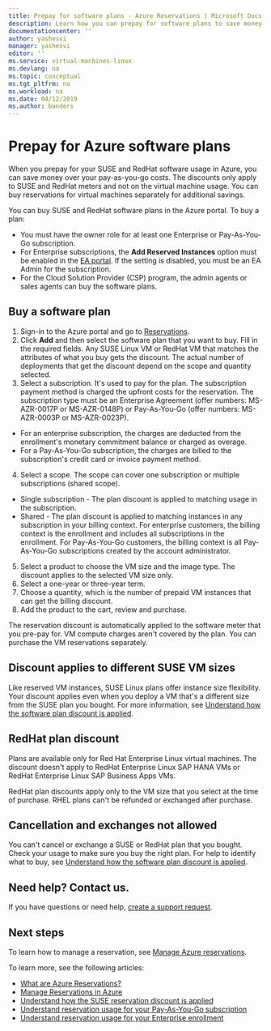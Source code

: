 ```yaml
---
title: Prepay for software plans - Azure Reservations | Microsoft Docs
description: Learn how you can prepay for software plans to save money over your pay-as-you-go costs.
documentationcenter: ''
author: yashesvi
manager: yashesvi
editor: ''
ms.service: virtual-machines-linux
ms.devlang: na
ms.topic: conceptual
ms.tgt_pltfrm: na
ms.workload: na
ms.date: 04/12/2019
ms.author: banders
---
```

# Prepay for Azure software plans

When you prepay for your SUSE and RedHat software usage in Azure, you can save money over your pay-as-you-go costs. The discounts only apply to SUSE and RedHat meters and not on the virtual machine usage. You can buy reservations for virtual machines separately for additional savings.

You can buy SUSE and RedHat software plans in the Azure portal. To buy a plan:

- You must have the owner role for at least one Enterprise or Pay-As-You-Go subscription.
- For Enterprise subscriptions, the **Add Reserved Instances** option must be enabled in the [EA portal](https://ea.azure.com/). If the setting is disabled, you must be an EA Admin for the subscription.
- For the Cloud Solution Provider (CSP) program, the admin agents or sales agents can buy the software plans.

## Buy a software plan

1. Sign-in to the Azure portal and go to [Reservations](https://portal.azure.com/#blade/Microsoft_Azure_Reservations/ReservationsBrowseBlade).
2. Click **Add** and then select the software plan that you want to buy.
Fill in the required fields. Any SUSE Linux VM or RedHat VM that matches the attributes of what you buy gets the discount. The actual number of deployments that get the discount depend on the scope and quantity selected.
3. Select a subscription. It's used to pay for the plan.
The subscription payment method is charged the upfront costs for the reservation. The subscription type must be an Enterprise Agreement (offer numbers: MS-AZR-0017P or MS-AZR-0148P) or Pay-As-You-Go (offer numbers: MS-AZR-0003P or MS-AZR-0023P).
  - For an enterprise subscription, the charges are deducted from the enrollment's monetary commitment balance or charged as overage.
  - For a Pay-As-You-Go subscription, the charges are billed to the subscription's credit card or invoice payment method.
4. Select a scope. The scope can cover one subscription or multiple subscriptions (shared scope).
  - Single subscription - The plan discount is applied to matching usage in the subscription.
  - Shared - The plan discount is applied to matching instances in any subscription in your billing context. For enterprise customers, the billing context is the enrollment and includes all subscriptions in the enrollment. For Pay-As-You-Go customers, the billing context is all Pay-As-You-Go subscriptions created by the account administrator.
5. Select a product to choose the VM size and the image type. The discount applies to the selected VM size only.
6. Select a one-year or three-year term.
7. Choose a quantity, which is the number of prepaid VM instances that can get the billing discount.
8. Add the product to the cart, review and purchase.

The reservation discount is automatically applied to the software meter that you pre-pay for. VM compute charges aren't covered by the plan. You can purchase the VM reservations separately.

## Discount applies to different SUSE VM sizes

Like reserved VM instances, SUSE Linux plans offer instance size flexibility. Your discount applies even when you deploy a VM that's a different size from the SUSE plan you bought. For more information, see [Understand how the software plan discount is applied](../../billing/billing-understand-suse-reservation-charges.md).

## RedHat plan discount

Plans are available only for Red Hat Enterprise Linux virtual machines. The discount doesn't apply to RedHat Enterprise Linux SAP HANA VMs or RedHat Enterprise Linux SAP Business Apps VMs.

RedHat plan discounts apply only to the VM size that you select at the time of purchase. RHEL plans can't be refunded or exchanged after purchase.


## Cancellation and exchanges not allowed

You can't cancel or exchange a SUSE or RedHat plan that you bought. Check your usage to make sure you buy the right plan. For help to identify what to buy, see [Understand how the software plan discount is applied](../../billing/billing-understand-suse-reservation-charges.md).

## Need help? Contact us.

If you have questions or need help, [create a support request](https://portal.azure.com/#blade/Microsoft_Azure_Support/HelpAndSupportBlade/newsupportrequest).

## Next steps

To learn how to manage a reservation, see [Manage Azure reservations](../../billing/billing-manage-reserved-vm-instance.md).

To learn more, see the following articles:

- [What are Azure Reservations?](../../billing/billing-save-compute-costs-reservations.md)
- [Manage Reservations in Azure](../../billing/billing-manage-reserved-vm-instance.md)
- [Understand how the SUSE reservation discount is applied](../../billing/billing-understand-suse-reservation-charges.md)
- [Understand reservation usage for your Pay-As-You-Go subscription](../../billing/billing-understand-reserved-instance-usage.md)
- [Understand reservation usage for your Enterprise enrollment](../../billing/billing-understand-reserved-instance-usage-ea.md)
